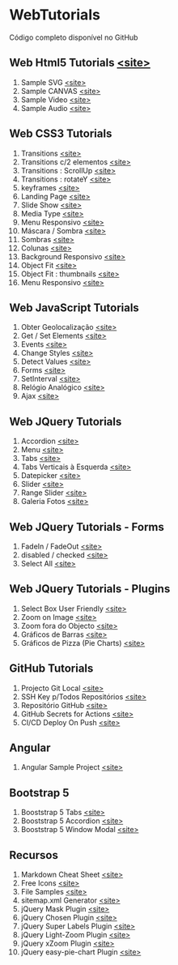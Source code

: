 # WebTutorials

Código completo disponível no GitHub

## Web Html5 Tutorials [&lt;site&gt;](http://paulomatos.stepinportugal.com/WebTutorials/index.html#html5)

1. Sample SVG [&lt;site&gt;](http://paulomatos.stepinportugal.com/WebTutorials/html5/01_SVG.html)
2. Sample CANVAS [&lt;site&gt;](http://paulomatos.stepinportugal.com/WebTutorials/html5/02_CANVAS.html)
3. Sample Video [&lt;site&gt;](http://paulomatos.stepinportugal.com/WebTutorials/html5/04_Video.html)
4. Sample Audio [&lt;site&gt;](http://paulomatos.stepinportugal.com/WebTutorials/html5/05_Audio.html)

## Web CSS3 Tutorials

1. Transitions [&lt;site&gt;](http://paulomatos.stepinportugal.com/WebTutorials/css3/01_transitions.html)
2. Transitions c/2 elementos [&lt;site&gt;](http://paulomatos.stepinportugal.com/WebTutorials/css3/02_transitions2Elements.html)
3. Transitions : ScrollUp [&lt;site&gt;](http://paulomatos.stepinportugal.com/WebTutorials/css3/03_transitions_scrollUp.html)
4. Transitions : rotateY [&lt;site&gt;](http://paulomatos.stepinportugal.com/WebTutorials/css3/01a_transitions.html)
5. keyframes [&lt;site&gt;](http://paulomatos.stepinportugal.com/WebTutorials/css3/05_keyframes.html)
6. Landing Page [&lt;site&gt;](http://paulomatos.stepinportugal.com/WebTutorials/css3/06_landingPage.html)
7. Slide Show [&lt;site&gt;](http://paulomatos.stepinportugal.com/WebTutorials/css3/07_SlideShow.html)
8. Media Type [&lt;site&gt;](http://paulomatos.stepinportugal.com/WebTutorials/css3/08_MediaTypes/)
9. Menu Responsivo [&lt;site&gt;](http://paulomatos.stepinportugal.com/WebTutorials/css3/08_MediaTypes/IndexNav.html)
10. Máscara / Sombra [&lt;site&gt;](http://paulomatos.stepinportugal.com/WebTutorials/css3/09_mascara.html)
11. Sombras [&lt;site&gt;](http://paulomatos.stepinportugal.com/WebTutorials/css3/10_sombras.html)
12. Colunas [&lt;site&gt;](http://paulomatos.stepinportugal.com/WebTutorials/css3/11_colunas.html)
13. Background Responsivo [&lt;site&gt;](http://paulomatos.stepinportugal.com/WebTutorials/css3/12_BackgroundResponsivo/)
14. Object Fit [&lt;site&gt;](http://paulomatos.stepinportugal.com/WebTutorials/css3/13_ObjectFit/)
15. Object Fit : thumbnails [&lt;site&gt;](http://paulomatos.stepinportugal.com/WebTutorials/css3/13_ObjectFit/thumbnails.html)
16. Menu Responsivo [&lt;site&gt;](http://paulomatos.stepinportugal.com/WebTutorials/css3/14_Menu/)

## Web JavaScript Tutorials

1. Obter Geolocalização [&lt;site&gt;](http://paulomatos.stepinportugal.com/WebTutorials/JavaScript/00_obter_geolocalizacao.html)
2. Get / Set Elements [&lt;site&gt;](http://paulomatos.stepinportugal.com/WebTutorials/JavaScript/01_GetSetElement.html)
3. Events [&lt;site&gt;](http://paulomatos.stepinportugal.com/WebTutorials/JavaScript/02_Eventos.html)
4. Change Styles [&lt;site&gt;](http://paulomatos.stepinportugal.com/WebTutorials/JavaScript/03_ChangeStyle.html)
5. Detect Values [&lt;site&gt;](http://paulomatos.stepinportugal.com/WebTutorials/JavaScript/04_DetectValues.html)
6. Forms [&lt;site&gt;](http://paulomatos.stepinportugal.com/WebTutorials/JavaScript/05_Forms.html)
7. SetInterval [&lt;site&gt;](http://paulomatos.stepinportugal.com/WebTutorials/JavaScript/06_SetInterval.html)
8. Relógio Analógico [&lt;site&gt;](http://paulomatos.stepinportugal.com/WebTutorials/JavaScript/07_RelogioAnalogico.html)
9. Ajax [&lt;site&gt;](http://paulomatos.stepinportugal.com/WebTutorials/JavaScript/08_Ajax.html)

## Web JQuery Tutorials

1. Accordion [&lt;site&gt;](http://paulomatos.stepinportugal.com/WebTutorials/JQuery/01_jQuery_UI.html#accordion)
2. Menu [&lt;site&gt;](http://paulomatos.stepinportugal.com/WebTutorials/JQuery/01_jQuery_UI.html#menu)
3. Tabs [&lt;site&gt;](http://paulomatos.stepinportugal.com/WebTutorials/JQuery/01_jQuery_UI.html#tabs)
4. Tabs Verticais à Esquerda [&lt;site&gt;](http://paulomatos.stepinportugal.com/WebTutorials/JQuery/01_jQuery_UI.html#vtabs)
5. Datepicker [&lt;site&gt;](http://paulomatos.stepinportugal.com/WebTutorials/JQuery/01_jQuery_UI.html#datepicker)
6. Slider [&lt;site&gt;](http://paulomatos.stepinportugal.com/WebTutorials/JQuery/01_jQuery_UI.html#slider)
7. Range Slider [&lt;site&gt;](http://paulomatos.stepinportugal.com/WebTutorials/JQuery/01_jQuery_UI.html#rangeslider)
8. Galeria Fotos [&lt;site&gt;](http://paulomatos.stepinportugal.com/WebTutorials/JQuery/03_galeriafotos.html)

## Web JQuery Tutorials - Forms

1. FadeIn / FadeOut [&lt;site&gt;](http://paulomatos.stepinportugal.com/WebTutorials/JQuery/02_forms.html#fadein)
2. disabled / checked [&lt;site&gt;](http://paulomatos.stepinportugal.com/WebTutorials/JQuery/02_forms.html#disabled)
3. Select All [&lt;site&gt;](http://paulomatos.stepinportugal.com/WebTutorials/JQuery/02_forms.html#selectall)

## Web JQuery Tutorials - Plugins

1. Select Box User Friendly [&lt;site&gt;](http://paulomatos.stepinportugal.com/WebTutorials/JQuery/04_SelectBoxUserFriendly.html)
2. Zoom on Image [&lt;site&gt;](http://paulomatos.stepinportugal.com/WebTutorials/JQuery/05_zoom.html)
3. Zoom fora do Objecto [&lt;site&gt;](http://paulomatos.stepinportugal.com/WebTutorials/JQuery/06_xzoom.html)
4. Gráficos de Barras [&lt;site&gt;](http://paulomatos.stepinportugal.com/WebTutorials/JQuery/07_graficos.html)
5. Gráficos de Pizza (Pie Charts) [&lt;site&gt;](http://paulomatos.stepinportugal.com/WebTutorials/JQuery/08_pie.html)

## GitHub Tutorials

1. Projecto Git Local [&lt;site&gt;](http://paulomatos.stepinportugal.com/WebTutorials/github/)
2. SSH Key p/Todos Repositórios [&lt;site&gt;](http://paulomatos.stepinportugal.com/WebTutorials/github/02_sshkey.html)
3. Repositório GitHub [&lt;site&gt;](http://paulomatos.stepinportugal.com/WebTutorials/github/03_githubrepo.html)
4. GitHub Secrets for Actions [&lt;site&gt;](http://paulomatos.stepinportugal.com/WebTutorials/github/04_secrets.html)
5. CI/CD Deploy On Push [&lt;site&gt;](http://paulomatos.stepinportugal.com/WebTutorials/github/05_DeployOnPush.html)

## Angular
1. Angular Sample Project [&lt;site&gt;](http://angular.stepinportugal.com/)

## Bootstrap 5
1. Booststrap 5 Tabs [&lt;site&gt;](http://paulomatos.stepinportugal.com/WebTutorials/bootstrap5/index.html)
1. Booststrap 5 Accordion [&lt;site&gt;](http://paulomatos.stepinportugal.com/WebTutorials/bootstrap5/01_accordion.html)
1. Booststrap 5 Window Modal [&lt;site&gt;](http://paulomatos.stepinportugal.com/WebTutorials/bootstrap5/02_modal.html)

## Recursos

1. Markdown Cheat Sheet [&lt;site&gt;](https://www.markdownguide.org/cheat-sheet/)
2. Free Icons [&lt;site&gt;](https://www.iconfinder.com/search/icons?family=free-icons-14&price=free)
3. File Samples [&lt;site&gt;](https://filesamples.com/)
4. sitemap.xml Generator [&lt;site&gt;](https://www.xml-sitemaps.com/)
5. jQuery Mask Plugin [&lt;site&gt;](https://igorescobar.github.io/jQuery-Mask-Plugin/)
6. jQuery Chosen Plugin [&lt;site&gt;](https://harvesthq.github.io/chosen/)
7. jQuery Super Labels Plugin [&lt;site&gt;](https://github.com/remybach/jQuery.superLabels)
8. jQuery Light-Zoom Plugin [&lt;site&gt;](https://github.com/JafarAkhondali/lightzoom)
9. jQuery xZoom Plugin [&lt;site&gt;](https://payalord.github.io/xZoom/)
10. jQuery easy-pie-chart Plugin [&lt;site&gt;](https://rendro.github.io/easy-pie-chart/)
